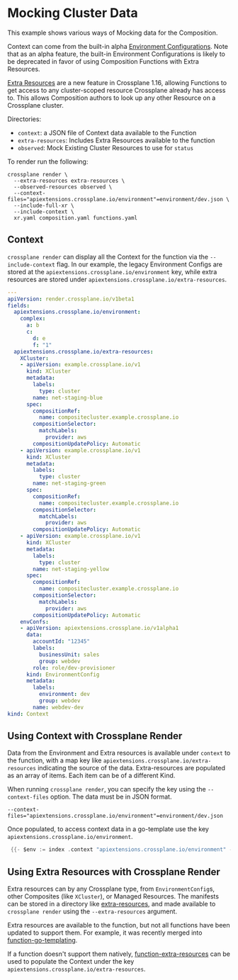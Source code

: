 # Mocking Cluster Data

This example shows various ways of Mocking data for the Composition.

Context can come from the built-in alpha [Environment Configurations](https://docs.crossplane.io/latest/concepts/environment-configs/). Note that as
an alpha feature, the built-in Environment Configurations is likely to be
deprecated in favor of using Composition Functions with Extra Resources.

[Extra Resources](https://github.com/crossplane/crossplane/blob/master/design/design-doc-composition-functions-extra-resources.md) are a new feature in Crossplane 1.16, allowing
Functions to get access to any cluster-scoped resource Crossplane
already has access to. This allows Composition authors to look up
any other Resource on a Crossplane cluster.

Directories:

- `context`: a JSON file of Context data available to the Function
- `extra-resources`: Includes Extra Resources available to the function
- `observed`: Mock Existing Cluster Resources to use for `status`

To render run the following:

```shell
crossplane render \
  --extra-resources extra-resources \
  --observed-resources observed \
  --context-files="apiextensions.crossplane.io/environment"=environment/dev.json \
  --include-full-xr \
  --include-context \
  xr.yaml composition.yaml functions.yaml
```

## Context

`crossplane render` can display all the Context for the function
via the `--include-context` flag. In our example, the legacy
Environment Configs are stored at the `apiextensions.crossplane.io/environment` key,
while extra resources are stored under `apiextensions.crossplane.io/extra-resources`.

```yaml
---
apiVersion: render.crossplane.io/v1beta1
fields:
  apiextensions.crossplane.io/environment:
    complex:
      a: b
      c:
        d: e
        f: "1"
  apiextensions.crossplane.io/extra-resources:
    XCluster:
    - apiVersion: example.crossplane.io/v1
      kind: XCluster
      metadata:
        labels:
          type: cluster
        name: net-staging-blue
      spec:
        compositionRef:
          name: compositecluster.example.crossplane.io
        compositionSelector:
          matchLabels:
            provider: aws
        compositionUpdatePolicy: Automatic
    - apiVersion: example.crossplane.io/v1
      kind: XCluster
      metadata:
        labels:
          type: cluster
        name: net-staging-green
      spec:
        compositionRef:
          name: compositecluster.example.crossplane.io
        compositionSelector:
          matchLabels:
            provider: aws
        compositionUpdatePolicy: Automatic
    - apiVersion: example.crossplane.io/v1
      kind: XCluster
      metadata:
        labels:
          type: cluster
        name: net-staging-yellow
      spec:
        compositionRef:
          name: compositecluster.example.crossplane.io
        compositionSelector:
          matchLabels:
            provider: aws
        compositionUpdatePolicy: Automatic
    envConfs:
    - apiVersion: apiextensions.crossplane.io/v1alpha1
      data:
        accountId: "12345"
        labels:
          businessUnit: sales
          group: webdev
        role: role/dev-provisioner
      kind: EnvironmentConfig
      metadata:
        labels:
          environment: dev
          group: webdev
        name: webdev-dev
kind: Context
```

## Using Context with Crossplane Render

Data from the Environment and Extra resources is available under `context`
to the function, with a map key like `apiextensions.crossplane.io/extra-resources`
indicating the source of the data. Extra-resources are populated as an array
of items. Each item can be of a different Kind.

When running `crossplane render`, you can specify the key using the
`--context-files` option. The data must be in JSON format.

```shell
--context-files="apiextensions.crossplane.io/environment"=environment/dev.json
```

Once populated, to access context data in a go-template use the key
`apiextensions.crossplane.io/environment`.

```go
 {{- $env := index .context "apiextensions.crossplane.io/environment" -}}
```

## Using Extra Resources with Crossplane Render

Extra resources can by any Crossplane type, from `EnvironmentConfig`s,
other Composites (like `XCluster`), or Managed Resources. The manifests
can be stored in a directory like [extra-resources](extra-resources),
and made available to `crossplane render` using the `--extra-resources` argument.

Extra resources are available to the function, but not all functions have been
updated to support them. For example, it was recently merged into [function-go-templating](https://github.com/crossplane-contrib/function-go-templating/pull/83).

If a function doesn't support them natively, [function-extra-resources](https://github.com/crossplane-contrib/function-extra-resources/tree/main) can be used to populate the Context under the key `apiextensions.crossplane.io/extra-resources`.
